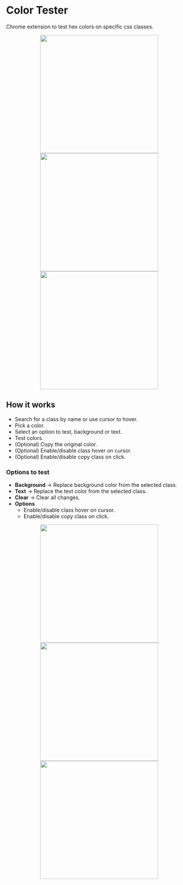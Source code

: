# Color Tester
Chrome extension to test hex colors on specific css classes.
<div align='center'>
  <img style='height:20rem;' src='https://github.com/user-attachments/assets/18d60daf-3bd9-40db-b596-308031dcf494'/>
  <img style='height:20rem;' src='https://github.com/user-attachments/assets/8dd8d2d9-1924-45f5-8f07-795d1a9e2ff6'/>
  <img style='height:20rem;' src='https://github.com/user-attachments/assets/5951023e-1997-4a53-93b4-82ee9fc0fc28'/>
</div>

## How it works
- Search for a class by name or use cursor to hover.
- Pick a color.
- Select an option to test, background or text.
- Test colors.
- (Optional) Copy the original color.
- (Optional) Enable/disable class hover on cursor.
- (Optional) Enable/disable copy class on click.
### Options to test
- **Background** -> Replace background color from the selected class.
- **Text** -> Replace the text color from the selected class.
- **Clear** -> Clear all changes.
- **Options**
  - Enable/disable class hover on cursor.
  - Enable/disable copy class on click.

<div align='center'>
  <img style='height:20rem;' src='https://github.com/user-attachments/assets/a51ecbb2-cdf8-4f32-bc43-463ff1360413'/>
  <img style='height:20rem;' src='https://github.com/user-attachments/assets/49ac48f0-bc10-4810-8717-878498c8fe0f'/>
  <img style='height:20rem;' src='https://github.com/user-attachments/assets/04c15159-ef5e-4a67-a0b9-71b2be10a699'/>  
</div>
